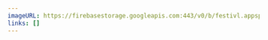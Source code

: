 ```yaml
---
imageURL: https://firebasestorage.googleapis.com:443/v0/b/festivl.appspot.com/o/userContent%2FC3A373B2-2833-4C74-ABE2-A8CDCEBB05B8.png?alt=media&token=17ee7f09-ccee-419f-91c8-5a7a30155a07
links: []
---
```

